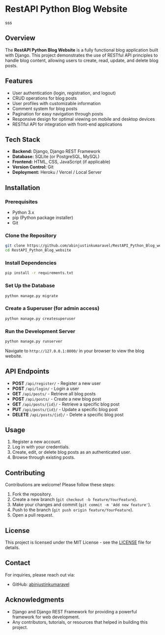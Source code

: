 # RestAPI Python Blog Website

sss

## Overview

The **RestAPI Python Blog Website** is a fully functional blog application built with Django. This project demonstrates the use of RESTful API principles to handle blog content, allowing users to create, read, update, and delete blog posts.

## Features

- User authentication (login, registration, and logout)
- CRUD operations for blog posts
- User profiles with customizable information
- Comment system for blog posts
- Pagination for easy navigation through posts
- Responsive design for optimal viewing on mobile and desktop devices
- RESTful API for integration with front-end applications

## Tech Stack

- **Backend:** Django, Django REST Framework
- **Database:** SQLite (or PostgreSQL, MySQL)
- **Frontend:** HTML, CSS, JavaScript (if applicable)
- **Version Control:** Git
- **Deployment:** Heroku / Vercel / Local Server

## Installation

### Prerequisites

- Python 3.x
- pip (Python package installer)
- Git

### Clone the Repository

```bash
git clone https://github.com/abinjustinkumaravel/RestAPI_Python_Blog_website.git
cd RestAPI_Python_Blog_website
```

### Install Dependencies

```bash
pip install -r requirements.txt
```

### Set Up the Database

```bash
python manage.py migrate
```

### Create a Superuser (for admin access)

```bash
python manage.py createsuperuser
```

### Run the Development Server

```bash
python manage.py runserver
```

Navigate to `http://127.0.0.1:8000/` in your browser to view the blog website.

## API Endpoints

- **POST** `/api/register/` - Register a new user
- **POST** `/api/login/` - Login a user
- **GET** `/api/posts/` - Retrieve all blog posts
- **POST** `/api/posts/` - Create a new blog post
- **GET** `/api/posts/{id}/` - Retrieve a specific blog post
- **PUT** `/api/posts/{id}/` - Update a specific blog post
- **DELETE** `/api/posts/{id}/` - Delete a specific blog post

## Usage

1. Register a new account.
2. Log in with your credentials.
3. Create, edit, or delete blog posts as an authenticated user.
4. Browse through existing posts.

## Contributing

Contributions are welcome! Please follow these steps:

1. Fork the repository.
2. Create a new branch (`git checkout -b feature/YourFeature`).
3. Make your changes and commit (`git commit -m 'Add new feature'`).
4. Push to the branch (`git push origin feature/YourFeature`).
5. Open a pull request.

## License

This project is licensed under the MIT License - see the [LICENSE](LICENSE) file for details.

## Contact

For inquiries, please reach out via:

- GitHub: [abinjustinkumaravel](https://github.com/abinjustinkumaravel)

## Acknowledgments

- Django and Django REST Framework for providing a powerful framework for web development.
- Any contributors, tutorials, or resources that helped in building this project.
